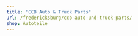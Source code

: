 ```yaml
---
title: "CCB Auto & Truck Parts"
url: /fredericksburg/ccb-auto-und-truck-parts/
shop: Autoteile
---
```

